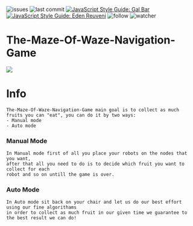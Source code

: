 ![issues](https://img.shields.io/github/issues/galbar07/The-Maze-Of-Waze-Navigation-Game)
![last commit](https://img.shields.io/github/last-commit/galbar07/The-Maze-Of-Waze-Navigation-Game)
[![JavaScript Style Guide: Gal Bar](https://img.shields.io/badge/Gal%20Bar-linkedin-brightgreen.svg?style=flat)](https://il.linkedin.com/in/gal-bar-576638173?trk=people-guest_profile-result-card_result-card_full-click)
[![JavaScript Style Guide: Eden Reuveni](https://img.shields.io/badge/Eden%20Reuveni-linkedin-brightgreen.svg?style=flat)](https://www.linkedin.com/in/eden-reuveni/)
![follow](https://img.shields.io/github/followers/galbar07?label=Follow&style=social)
![watcher](https://img.shields.io/github/watchers/galbar07/The-Maze-Of-Waze-Navigation-Game?label=Watcher&style=social)


# The-Maze-Of-Waze-Navigation-Game

[![](https://imgur.com/PYbAdDu.png)](http://www.youtube.com/watch?v=cTmzMv8FwFY "Project")


#             Info
```
The-Maze-Of-Waze-Navigation-Game main goal is to collect as much fruits you can "eat", you can do it by two ways:
- Manual mode
- Auto mode
```

###      Manual Mode
```
In Manual mode first of all you place your robots on the nodes that you want, 
after that all you need to do is to decide which fruit you want to collect for each 
robot and so on untill the game is over.
```

###      Auto Mode
```
In Auto mode sit back on your chair and let us do our best effort using our fine algorithams
in order to collect as much fruit in our given time we guarantee to the best result we can do!
```

